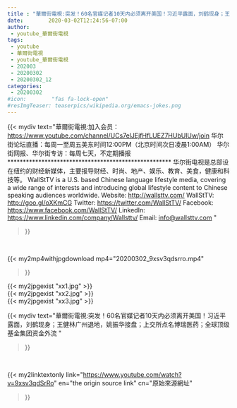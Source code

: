 ```yaml
---
title : "華爾街電視:突发！60名官媒记者10天内必须离开美国！习近平露面，刘鹤现身；王健林广州退地，姚振华接盘；上交所点名博瑞医药；全球顶级基金集团资金外流 "
date:        2020-03-02T12:24:56-07:00
author:
 - youtube_華爾街電視
tags:
 - youtube
 - 華爾街電視
 - youtube_華爾街電視
 - 202003
 - 20200302
 - 20200302_12
categories:
 - 20200302
#icon:        "fas fa-lock-open"
#resImgTeaser: teaserpics/wikipedia.org/emacs-jokes.png
---
```


{{< mydiv text="華爾街電視:加入会员：https://www.youtube.com/channel/UCs7elJEjfHfLUEZ7HUbUlUw/join 华尔街论坛直播：每周一至周五美东时间12:00PM（北京时间次日凌晨1:00AM） 华尔街网报、华尔街专访：每周七天，不定期播报  ***************************************************** 华尔街电视是总部设在纽约的财经新媒体，主要报导财经、时尚、地产、娱乐、教育、美食，健康和科技等。  WallStTV is a U.S. based Chinese language lifestyle media, covering a wide range of interests and introducing global lifestyle content to Chinese speaking audiences worldwide.  Website:    http://wallsttv.com/ WallStTV:  http://goo.gl/oXKmCG Twitter:     https://twitter.com/WallStTV/ Facebook: https://www.facebook.com/WallStTV/ LinkedIn:   https://www.linkedin.com/company/Wallsttv/ Email:     info@wallsttv.com "
>}}
<br>


{{< my2mp4withjpgdownload mp4="20200302_9xsv3qdsrro.mp4"
>}}

{{< my2jpgexist "xx1.jpg" >}}<br>
{{< my2jpgexist "xx2.jpg" >}}<br>
{{< my2jpgexist "xx3.jpg" >}}<br>



{{< mydiv text="華爾街電視:突发！60名官媒记者10天内必须离开美国！习近平露面，刘鹤现身；王健林广州退地，姚振华接盘；上交所点名博瑞医药；全球顶级基金集团资金外流 "
>}}
<br>

{{< my2linktextonly link="https://www.youtube.com/watch?v=9xsv3qdSrRo"
en="the origin source link" cn="原始來源網址"
>}}


<br>


